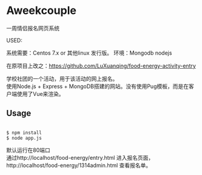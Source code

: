# Aweekcouple
一周情侣报名网页系统

USED:

系统需要：Centos 7.x or 其他linux 发行版。
环境：Mongodb nodejs 


在原项目上改之：https://github.com/LuXuanqing/food-energy-activity-entry

学校社团的一个活动，用于该活动的网上报名。  
使用Node.js + Express + MongoDB搭建的网站。没有使用Pug模板，而是在客户端使用了Vue来渲染。
## Usage
```

$ npm install
$ node app.js
```
默认运行在80端口  
通过http://localhost/food-energy/entry.html 进入报名页面，  
http://localhost/food-energy/1314admin.html 查看报名单。
